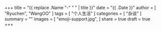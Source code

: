 +++
title = "{{ replace .Name "-" " " | title }}"
date = "{{ .Date }}"
author = [
    "Ryuchen",
    "WangOO"
]
tags = [
    "个人生活"
]
categories = [
    "杂谈"
]
summary = ""
images = [
    "emoji-support.jpg",
]
share = true
draft = true
+++